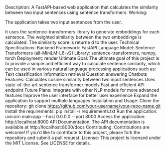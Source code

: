 Description:
A FastAPI-based web application that calculates the similarity between two input sentences using sentence transformers.
Working:



The application takes two input sentences from the user.

It uses the sentence-transformers library to generate embeddings for each sentence.
The weighted similarity between the two embeddings is calculated.
The similarity score is returne
d to the user.
Technical Specifications:
Backend Framework: FastAPI
Language Model: Sentence Transformers (all-MiniLM-L6-v2)
Library: sentence-transformers, numpy, torch
Deployment: render
Ultimate Goal:
The ultimate goal of this project is to provide a simple and efficient way to calculate sentence similarity, which can be used in various natural language processing applications such as:
Text classification
Information retrieval
Question answering
Chatbots
Features:
Calculates cosine similarity between two input sentences
Uses state-of-the-art sentence transformer models
Fast and efficient API endpoint
Future Plans:
Integrate with other NLP models for more advanced features
Improve the user interface for better user experience
Expand the application to support multiple languages
Installation and Usage:
Clone the repository: git clone https://github.com/your-username/your-repo-name.git
Install the requirements: pip install -r requirements.txt
Run the application: uvicorn main:app --host 0.0.0.0 --port 8000
Access the application: http://localhost:8000
API Documentation:
The API documentation is available at http://localhost:8000/docs
Contributing:
Contributions are welcome! If you'd like to contribute to this project, please fork the repository and submit a pull request.
License:
This project is licensed under the MIT License. See LICENSE for details.